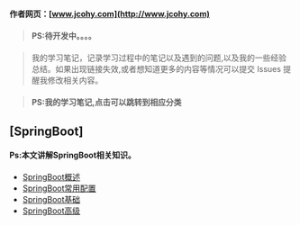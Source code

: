 #### 作者网页：[www.jcohy.com](http://www.jcohy.com)  	
> #### PS:待开发中。。。。

>  我的学习笔记，记录学习过程中的笔记以及遇到的问题,以及我的一些经验总结。如果出现链接失效,或者想知道更多的内容等情况可以提交 Issues 提醒我修改相关内容。

> #### PS:我的学习笔记,点击可以跳转到相应分类

## [SpringBoot]
 #### Ps:本文讲解SpringBoot相关知识。
 * [SpringBoot概述](https://github.com/jiachao23/jcohy-study-sample/tree/master/jcohy-study-springboot/markdown/SpringBoot.md)
 * [SpringBoot常用配置](https://github.com/jiachao23/jcohy-study-sample/tree/master/jcohy-study-springboot/markdown/Conf.md)
 * [SpringBoot基础](https://github.com/jiachao23/jcohy-study-sample/tree/master/jcohy-study-springboot/markdown/SpringBoot.md)
 * [SpringBoot高级](https://github.com/jiachao23/jcohy-study-sample/tree/master/jcohy-study-springboot/markdown/SpringBoot2.md)